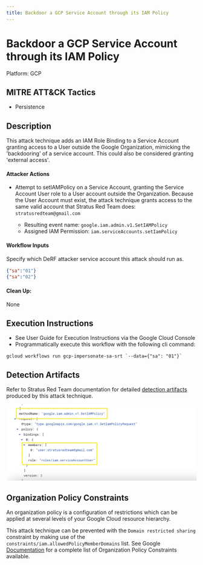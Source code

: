```yaml
---
title: Backdoor a GCP Service Account through its IAM Policy
---
```


# Backdoor a GCP Service Account through its IAM Policy


Platform: GCP

## MITRE ATT&CK Tactics


- Persistence

## Description


This attack technique adds an IAM Role Binding to a Service Account granting access to a User outside the Google Organization, mimicking the 'backdooring' of a service account.  This could also be considered granting 'external access'.

#### Attacker Actions 

- Attempt to setIAMPolicy on a Service Account, granting the Service Account User role to a User account outside the Organization. Because the User Account must exist, the attack technique grants access to the same valid account that Stratus Red Team does: `stratusredteam@gmail.com` 

  - Resulting event name: `google.iam.admin.v1.SetIAMPolicy`
  - Assigned IAM Permission: `iam.serviceAccounts.setIamPolicy`

#### Workflow Inputs
Specify which DeRF attacker service account this attack should run as.   
```json
{"sa":"01"}
{"sa":"02"}
```
#### Clean Up: 

None


## Execution Instructions

- See User Guide for Execution Instructions via the Google Cloud Console
- Programmatically execute this workflow with the following cli command:

```
gcloud workflows run gcp-impersonate-sa-srt `--data={"sa": "01"}` 
```


## Detection Artifacts

Refer to Stratus Red Team documentation for detailed [detection artifacts](https://stratus-red-team.cloud/attack-techniques/GCP/gcp.persistence.backdoor-service-account-policy/) produced by this attack technique.

![](../../images/iam.serviceaccount.serIAMPolicy.png)

## Organization Policy Constraints
An organization policy is a configuration of restrictions which can be applied at several levels of your Google Cloud resource hierarchy. 

This attack technique can be prevented with the `Domain restricted sharing` constraint by making use of the `constraints/iam.allowedPolicyMemberDomains` list.
See Google [Documentation](https://cloud.google.com/resource-manager/docs/organization-policy/org-policy-constraints) for a complete list of Organization Policy Constraints available.